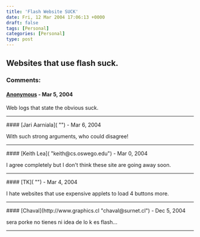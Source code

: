 ```yaml
---
title: 'Flash Website SUCK'
date: Fri, 12 Mar 2004 17:06:13 +0000
draft: false
tags: [Personal]
categories: [Personal]
type: post
---
```


Websites that use flash suck.
---
### Comments:
#### [Anonymous]( "") - <time datetime="2004-03-12 17:18:46">Mar 5, 2004</time>

Web logs that state the obvious suck.
<hr />
#### [Jari Aarniala]( "") - <time datetime="2004-03-13 06:47:55">Mar 6, 2004</time>

With such strong arguments, who could disagree!
<hr />
#### [Keith Lea]( "keith@cs.oswego.edu") - <time datetime="2004-03-14 03:37:36">Mar 0, 2004</time>

I agree completely but I don't think these site are going away soon.
<hr />
#### [TK]( "") - <time datetime="2004-03-25 15:57:20">Mar 4, 2004</time>

I hate websites that use expensive applets to load 4 buttons more.
<hr />
#### [Chaval](http://www.graphics.cl "chaval@surnet.cl") - <time datetime="2004-12-10 17:36:53">Dec 5, 2004</time>

sera porke no tienes ni idea de lo k es flash...
<hr />
